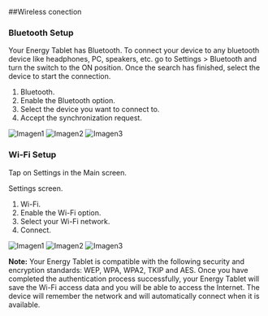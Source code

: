 ##Wireless conection

### Bluetooth Setup
Your Energy Tablet has Bluetooth. To connect your device to any bluetooth device like headphones, PC, speakers, etc.  go to Settings > Bluetooth and turn the switch to the ON position. Once the search has finished, select the device to start
the connection.

1. Bluetooth.
2. Enable the Bluetooth option.
3. Select the device you want to connect to.
4. Accept the synchronization request.

![Imagen1](http://static.energysistem.com/images/manuals/42238/55912f8c38a42.jpg)
![Imagen2](http://static.energysistem.com/images/manuals/42238/55912f94323e5.jpg)
![Imagen3](http://static.energysistem.com/images/manuals/42238/55912fa819760.jpg)

### Wi-Fi Setup

Tap on Settings in the Main screen.

Settings screen.

1. Wi-Fi.
2. Enable the Wi-Fi option.
3. Select your Wi-Fi network.
4. Connect.

![Imagen1](http://static.energysistem.com/images/manuals/42238/55912f8c38a42.jpg)
![Imagen2](http://static.energysistem.com/images/manuals/42238/559130085b445.jpg)
![Imagen3](http://static.energysistem.com/images/manuals/42238/5591301d0ff15.jpg)


**Note:** Your Energy Tablet is compatible with the following security and encryption standards: WEP, WPA, WPA2, TKIP and AES. Once you have completed the authentication process successfully, your Energy Tablet will save the Wi-Fi access
data and you will be able to access the Internet. The device will remember the network and will automatically connect when it is available.
